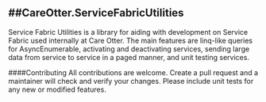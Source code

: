 ##CareOtter.ServiceFabricUtilities
---

Service Fabric Utilities is a library for aiding with development on Service Fabric used internally at Care Otter. The main features are linq-like queries for AsyncEnumerable, activating and deactivating services, sending large data from service to service in a paged manner, and unit testing services. 

####Contributing
All contributions are welcome. Create a pull request and a maintainer will check and verify your changes. Please include unit tests for any new or modified features. 

